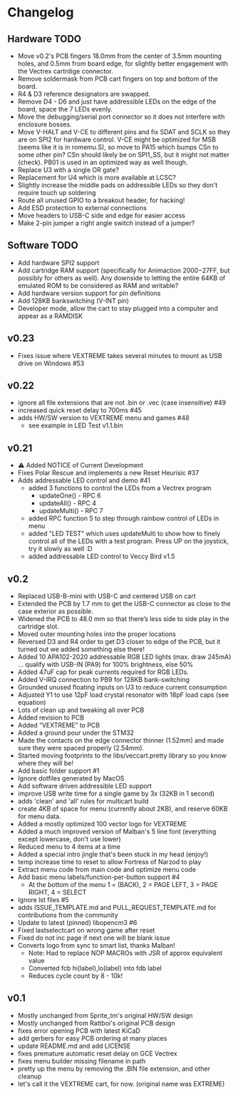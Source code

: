 # Changelog

## Hardware TODO

- Move v0.2's PCB fingers 18.0mm from the center of 3.5mm mounting holes, and 0.5mm from board edge, for slightly better engagement with the Vectrex cartrdige connector.
- Remove soldermask from PCB cart fingers on top and bottom of the board.
- R4 & D3 reference designators are swapped.
- Remove D4 - D6 and just have addressible LEDs on the edge of the board, space the 7 LEDs evenly.
- Move the debugging/serial port connector so it does not interfere with enclosure bosses.
- Move V-HALT and V-CE to different pins and fix SDAT and SCLK so they are on SPI2 for hardware control. V-CE might be optimized for MSB (seems like it is in romemu.S), so move to PA15 which bumps CSn to some other pin? CSn should likely be on SPI1_SS, but it might not matter (check).  PB01 is used in an optimized way as well though.
- Replace U3 with a single OR gate?
- Replacement for U4 which is more available at LCSC?
- Slightly increase the middle pads on addressible LEDs so they don't require touch up soldering
- Route all unused GPIO to a breakout header, for hacking!
- Add ESD protection to external connections
- Move headers to USB-C side and edge for easier access
- Make 2-pin jumper a right angle switch instead of a jumper?

## Software TODO

- Add hardware SPI2 support
- Add cartridge RAM support (specifically for Animaction $2000-$27FF, but possibly for others as well).  Any downside to letting the entire 64KB of emulated ROM to be considered as RAM and writable?
- Add hardware version support for pin definitions
- Add 128KB bankswitching (V-INT pin)
- Developer mode, allow the cart to stay plugged into a computer and appear as a RAMDISK

## v0.23

- Fixes issue where VEXTREME takes several minutes to mount as USB drive on Windows #53

## v0.22

- ignore all file extensions that are not .bin or .vec (case insensitive) #49
- increased quick reset delay to 700ms #45 
- adds HW/SW version to VEXTREME menu and games #48 
  - see example in LED Test v1.1.bin

## v0.21

- :warning: Added NOTICE of Current Development
- Fixes Polar Rescue and implements a new Reset Heurisic #37
- Adds addressable LED control and demo #41
    - added 3 functions to control the LEDs from a Vectrex program
        - updateOne() - RPC 6
        - updateAll() - RPC 4
        - updateMulti() - RPC 7
    - added RPC function 5 to step through rainbow control of LEDs in menu
    - added "LED TEST" which uses updateMulti to show how to finely control
    all of the LEDs with a test program.  Press UP on the joystick, try it slowly as well :D
    - added addressable LED control to Veccy Bird v1.5

## v0.2

- Replaced USB-B-mini with USB-C and centered USB on cart
- Extended the PCB by 1.7 mm to get the USB-C connector as close to the case exterior as possible.
- Widened the PCB to 48.0 mm so that there’s less side to side play in the cartridge slot.
- Moved outer mounting holes into the proper locations
- Reversed D3 and R4 order to get D3 closer to edge of the PCB, but it turned out we added something else there!
- Added 10 APA102-2020 addressable RGB LED lights (max. draw 245mA) … qualify with USB-IN (PA9) for 100% brightness, else 50%
- Added 47uF cap for peak currents required for RGB LEDs.
- Added V-IRQ connection to PB9 for 128KB bank-switching
- Grounded unused floating inputs on U3 to reduce current consumption
- Adjusted Y1 to use 12pF load crystal resonator with 18pF load caps (see equation)
- Lots of clean up and tweaking all over PCB
- Added revision to PCB
- Added “VEXTREME” to PCB
- Added a ground pour under the STM32
- Made the contacts on the edge connector thinner (1.52mm) and made sure they were spaced properly (2.54mm).
- Started moving footprints to the libs/veccart.pretty library so you know where they will be!
- Add basic folder support #1
- Ignore dotfiles generated by MacOS
- Add software driven addressible LED support
- improve USB write time for a single game by 3x (32KB in 1 second)
- adds 'clean' and 'all' rules for multicart build
- create 4KB of space for menu (currently about 2KB), and reserve 60KB for menu data.
- Added a mostly optimized 100 vector logo for VEXTREME
- Added a much improved version of Malban's 5 line font (everything except lowercase, don't use lower)
- Reduced menu to 4 items at a time
- Added a special intro jingle that's been stuck in my head (enjoy!)
- temp increase time to reset to allow Fortress of Narzod to play
- Extract menu code from main code and optimize menu code
- Add basic menu labels/function-per-button support #4
    - At the bottom of the menu 1 = (BACK), 2 = PAGE LEFT, 3 = PAGE RIGHT, 4 = SELECT
- Ignore lst files #5
- adds ISSUE_TEMPLATE.md and PULL_REQUEST_TEMPLATE.md for contributions from the community
- Update to latest (pinned) libopencm3 #6
- Fixed lastselectcart on wrong game after reset
- Fixed do not inc page if next one will be blank issue
- Converts logo from sync to smart list, thanks Malban!
    - Note: Had to replace NOP MACROs with JSR of approx equivalent value
    - Converted fcb hi(label),lo(label) into fdb label
    - Reduces cycle count by 8 - 10k!

## v0.1

- Mostly unchanged from Sprite_tm's original HW/SW design
- Mostly unchanged from Rattboi's original PCB design
- fixes error opening PCB with latest KiCaD
- add gerbers for easy PCB ordering at many places
- update README.md and add LICENSE
- fixes premature automatic reset delay on GCE Vectrex
- fixes menu builder missing filename in path
- pretty up the menu by removing the .BIN file extension, and other cleanup
- let's call it the VEXTREME cart, for now. (original name was EXTREME)
